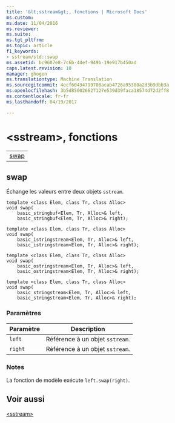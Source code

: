 ```yaml
---
title: '&lt;sstream&gt;, fonctions | Microsoft Docs'
ms.custom: 
ms.date: 11/04/2016
ms.reviewer: 
ms.suite: 
ms.tgt_pltfrm: 
ms.topic: article
f1_keywords:
- sstream/std::swap
ms.assetid: bc9607e8-7c6b-44ef-949b-19e917b450ad
caps.latest.revision: 10
manager: ghogen
ms.translationtype: Machine Translation
ms.sourcegitcommit: 4ecf60434799708acab4726a95380a2d3b9dbb3a
ms.openlocfilehash: 3b5d850026627127e539d39faca18574d72d2ff8
ms.contentlocale: fr-fr
ms.lasthandoff: 04/19/2017

---
```

# <a name="ltsstreamgt-functions"></a>&lt;sstream&gt;, fonctions
||  
|-|  
|[swap](#sstream_swap)|  
  
##  <a name="sstream_swap"></a>  swap  
 Échange les valeurs entre deux objets `sstream`.  
  
```  
template <class Elem, class Tr, class Alloc>  
void swap(
    basic_stringbuf<Elem, Tr, Alloc>& left,  
    basic_stringbuf<Elem, Tr, Alloc>& right);

template <class Elem, class Tr, class Alloc>  
void swap(
    basic_istringstream<Elem, Tr, Alloc>& left,  
    basic_istringstream<Elem, Tr, Alloc>& right);

template <class Elem, class Tr, class Alloc>  
void swap(
    basic_ostringstream<Elem, Tr, Alloc>& left,  
    basic_ostringstream<Elem, Tr, Alloc>& right);

template <class Elem, class Tr, class Alloc>  
void swap(
    basic_stringstream<Elem, Tr, Alloc>& left,  
    basic_stringstream<Elem, Tr, Alloc>& right);
```  
  
### <a name="parameters"></a>Paramètres  
  
|Paramètre|Description|  
|---------------|-----------------|  
|`left`|Référence à un objet `sstream`.|  
|`right`|Référence à un objet `sstream`.|  
  
### <a name="remarks"></a>Notes  
 La fonction de modèle exécute `left.swap(right)`.  
  
## <a name="see-also"></a>Voir aussi  
 [\<sstream>](../standard-library/sstream.md)


